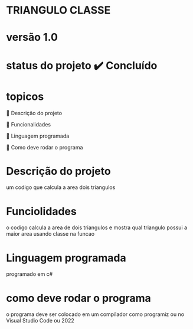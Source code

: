 # TRIANGULO CLASSE
# versão 1.0
# status do projeto ✔️ Concluído
# topicos

🔹 Descrição do projeto

🔹 Funcionalidades

🔹 Linguagem programada

🔹 Como deve rodar o programa

# Descrição do projeto

um codigo que calcula a area dois triangulos

# Funciolidades

o codigo calcula a area de dois triangulos e mostra qual triangulo possui a maior area usando classe na funcao

# Linguagem programada

programado em c#

# como deve rodar o programa

o programa deve ser colocado em um compílador como programiz ou no Visual Studio Code ou 2022


